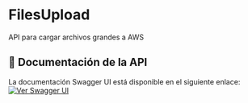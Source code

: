 # FilesUpload
API para cargar archivos grandes a AWS

## 📘 Documentación de la API

La documentación Swagger UI está disponible en el siguiente enlace: [![Ver Swagger UI](https://img.shields.io/badge/Swagger-UI-green)](https://darkdr94.github.io/FilesUpload/)
